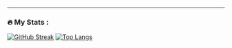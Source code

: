 ---
### :fire: My Stats :
[![GitHub Streak](http://github-readme-streak-stats.herokuapp.com?user=muratozkol&theme=dark&background=000000)](https://git.io/streak-stats)
[![Top Langs](https://github-readme-stats.vercel.app/api/top-langs/?username=muratozkol)](https://github.com/muratozkol/github-readme-stats)



